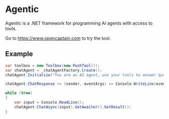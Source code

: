 # Agentic

Agentic is a .NET framework for programming AI agents with access to tools.

Go to https://www.opencaptain.com to try the tool.

## Example

```c#
var toolbox = new Toolbox(new PwshTool());
var chatAgent = _chatAgentFactory.Create();
chatAgent.Initialize("You are an AI agent, use your tools to answer questions and complete tasks asked of you.", toolbox);

chatAgent.ChatResponse += (sender, eventArgs) => Console.WriteLine(eventArgs.Response);

while (true)
{
    var input = Console.ReadLine();
    chatAgent.ChatAsync(input).GetAwaiter().GetResult();
}
```
